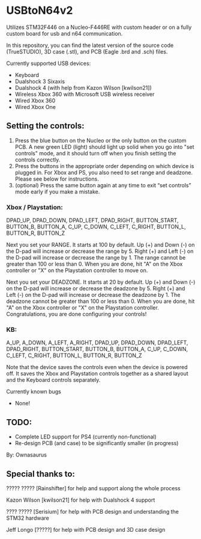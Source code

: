 # USBtoN64v2
Utilizes STM32F446 on a Nucleo-F446RE with custom header or on a fully custom board for usb and n64 communication.

In this repository, you can find the latest version of the source code (TrueSTUDIO), 3D case (.stl), and PCB (Eagle .brd and .sch) files.

Currently supported USB devices:
- Keyboard
- Dualshock 3 Sixaxis
- Dualshock 4 (with help from Kazon Wilson [kwilson21])
- Wireless Xbox 360 with Microsoft USB wireless receiver
- Wired Xbox 360
- Wired Xbox One

## Setting the controls:
1) Press the blue button on the Nucleo or the only button on the custom PCB. A new green LED (light) should light up solid when you go into "set controls" mode, and it should turn off when you finish setting the controls correctly.
2) Press the buttons in the appropriate order depending on which device is plugged in. For Xbox and PS, you also need to set range and deadzone. Please see below for instructions.
3) (optional) Press the same button again at any time to exit “set controls” mode early if you make a mistake.

### Xbox / Playstation:
DPAD_UP, DPAD_DOWN, DPAD_LEFT, DPAD_RIGHT, BUTTON_START, BUTTON_B, BUTTON_A, C_UP, C_DOWN, C_LEFT, C_RIGHT, BUTTON_L, BUTTON_R, BUTTON_Z

Next you set your RANGE. It starts at 100 by default.
Up (+) and Down (-) on the D-pad will increase or decrease the range by 5.
Right (+) and Left (-) on the D-pad will increase or decrease the range by 1.
The range cannot be greater than 100 or less than 0.
When you are done, hit "A" on the Xbox controller or "X" on the Playstation controller to move on.

Next you set your DEADZONE. It starts at 20 by default.
Up (+) and Down (-) on the D-pad will increase or decrease the deadzone by 5.
Right (+) and Left (-) on the D-pad will increase or decrease the deadzone by 1.
The deadzone cannot be greater than 100 or less than 0.
When you are done, hit "A" on the Xbox controller or "X" on the Playstation controller. Congratulations, you are done configuring your controls!

### KB:
A_UP, A_DOWN, A_LEFT, A_RIGHT, DPAD_UP, DPAD_DOWN, DPAD_LEFT, DPAD_RIGHT, BUTTON_START, BUTTON_B, BUTTON_A, C_UP, C_DOWN, C_LEFT, C_RIGHT, BUTTON_L, BUTTON_R, BUTTON_Z

Note that the device saves the controls even when the device is powered off. It saves the Xbox and Playstation controls together as a shared layout and the Keyboard controls separately.

Currently known bugs
- None!

## TODO:
- Complete LED support for PS4 (currently non-functional)
- Re-design PCB (and case) to be significantly smaller (in progress)

By: Ownasaurus

## Special thanks to:
????? ????? [Rainshifter] for help and support along the whole process

Kazon Wilson [kwilson21] for help with Dualshock 4 support

???? ????? [Serisium] for help with PCB design and understanding the STM32 hardware

Jeff Longo [?????] for help with PCB design and 3D case design
